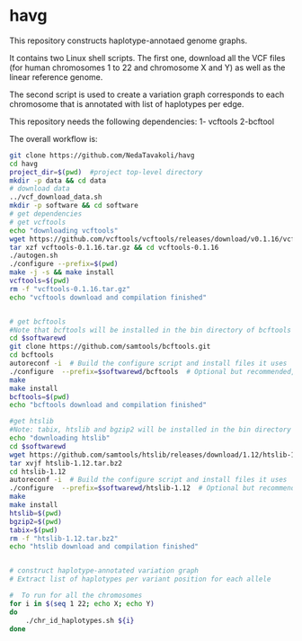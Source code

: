 # havg

This repository constructs haplotype-annotaed genome graphs.


It contains two Linux shell scripts. The first one, download all the VCF files (for human chromosomes 1 to 22 and chromosome X and Y) as well as the linear reference genome.

The second script is used to create a variation graph corresponds to each chromosome that is annotated with list of haplotypes per edge.

This repository needs the following dependencies:
1- vcftools
2-bcftool

The overall workflow is:

```sh
git clone https://github.com/NedaTavakoli/havg
cd havg 
project_dir=$(pwd)  #project top-level directory
mkdir -p data && cd data
# download data
../vcf_download_data.sh
mkdir -p software && cd software
# get dependencies
# get vcftools 
echo "downloading vcftools"
wget https://github.com/vcftools/vcftools/releases/download/v0.1.16/vcftools-0.1.16.tar.gz
tar xzf vcftools-0.1.16.tar.gz && cd vcftools-0.1.16
./autogen.sh
./configure --prefix=$(pwd)
make -j -s && make install
vcftools=$(pwd)
rm -f "vcftools-0.1.16.tar.gz"
echo "vcftools download and compilation finished"


# get bcftools
#Note that bcftools will be installed in the bin directory of bcftools folder
cd $softwarewd
git clone https://github.com/samtools/bcftools.git
cd bcftools
autoreconf -i  # Build the configure script and install files it uses
./configure  --prefix=$softwarewd/bcftools  # Optional but recommended, for choosing extra functionality
make
make install 
bcftools=$(pwd)
echo "bcftools download and compilation finished"

#get htslib
#Note: tabix, htslib and bgzip2 will be installed in the bin directory and rhe main directory
echo "downloading htslib"
cd $softwarewd
wget https://github.com/samtools/htslib/releases/download/1.12/htslib-1.12.tar.bz2
tar xvjf htslib-1.12.tar.bz2
cd htslib-1.12
autoreconf -i  # Build the configure script and install files it uses
./configure  --prefix=$softwarewd/htslib-1.12  # Optional but recommended, for choosing extra functionality
make
make install
htslib=$(pwd)
bgzip2=$(pwd)
tabix=$(pwd)
rm -f "htslib-1.12.tar.bz2"
echo "htslib download and compilation finished"


# construct haplotype-annotated variation graph
# Extract list of haplotypes per variant position for each allele

#  To run for all the chromosomes
for i in $(seq 1 22; echo X; echo Y)
do
    ./chr_id_haplotypes.sh ${i}
done    


